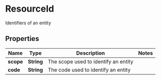 

# ResourceId

Identifiers of an entity

## Properties

| Name | Type | Description | Notes |
|------------ | ------------- | ------------- | -------------|
|**scope** | **String** | The scope used to identify an entity |  |
|**code** | **String** | The code used to identify an entity |  |



